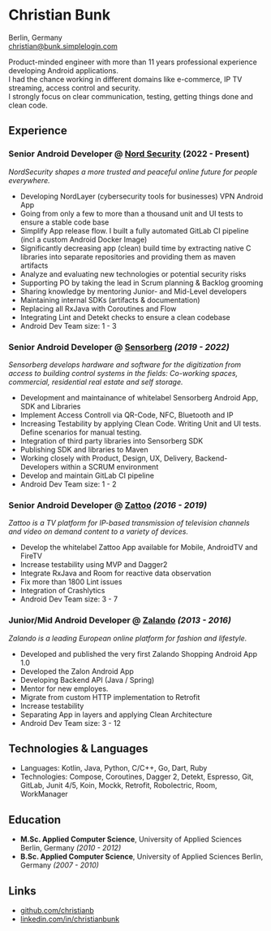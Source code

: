 # Christian Bunk
Berlin, Germany <br>
christian@bunk.simplelogin.com

Product-minded engineer with more than 11 years professional experience developing Android applications. <br>
I had the chance working in different domains like e-commerce, IP TV streaming, access control and security. <br>
I strongly focus on clear communication, testing, getting things done and clean code.

## Experience

### Senior Android Developer @ [Nord Security](https://nordsecurity.com/about-us) (2022 - Present)
_NordSecurity shapes a more trusted and peaceful online future for people everywhere._
- Developing NordLayer (cybersecurity tools for businesses) VPN Android App
- Going from only a few to more than a thousand unit and UI tests to ensure a stable code base
- Simplify App release flow. I built a fully automated GitLab CI pipeline (incl a custom Android Docker Image)
- Significantly decreasing app (clean) build time by extracting native C libraries into separate repositories and providing them as maven artifacts
- Analyze and evaluating new technologies or potential security risks
- Supporting PO by taking the lead in Scrum planning & Backlog grooming
- Sharing knowledge by mentoring Junior- and Mid-Level developers
- Maintaining internal SDKs (artifacts & documentation)
- Replacing all RxJava with Coroutines and Flow
- Integrating Lint and Detekt checks to ensure a clean codebase
- Android Dev Team size: 1 - 3

### **Senior Android Developer** @ [Sensorberg](https://sensorberg.com) _(2019 - 2022)_
_Sensorberg develops hardware and software for the digitization from access to building control systems in the fields: Co-working spaces, commercial, residential real estate and self storage._
- Development and maintainance of whitelabel Sensorberg Android App, SDK and Libraries
- Implement Access Controll via QR-Code, NFC, Bluetooth and IP
- Increasing Testability by applying Clean Code. Writing Unit and UI tests. Define scenarios for manual testing.
- Integration of third party libraries into Sensorberg SDK
- Publishing SDK and libraries to Maven
- Working closely with Product, Design, UX, Delivery, Backend-Developers within a SCRUM environment
- Develop and maintain GitLab CI pipeline
- Android Dev Team size: 1 - 2

### **Senior Android Developer** @ [Zattoo](https://zattoo.com/company/en/about-us/) _(2016 - 2019)_
_Zattoo is a TV platform for IP-based transmission of television channels and video on demand content to a variety of devices._
- Develop the whitelabel Zattoo App available for Mobile, AndroidTV and FireTV
- Increase testability using MVP and Dagger2
- Integrate RxJava and Room for reactive data observation
- Fix more than 1800 Lint issues
- Integration of Crashlytics
- Android Dev Team size: 3 - 7
	     
### **Junior/Mid Android Developer** @ [Zalando](https://corporate.zalando.com/en/newsroom) _(2013 - 2016)_
 _Zalando is a leading European online platform for fashion and lifestyle._
- Developed and published the very first Zalando Shopping Android App 1.0
- Developed the Zalon Android App
- Developing Backend API (Java / Spring)
- Mentor for new employes.
- Migrate from custom HTTP implementation to Retrofit
- Increase testability
- Separating App in layers and applying Clean Architecture
- Android Dev Team size: 3 - 12

## Technologies & Languages
* Languages: Kotlin, Java, Python, C/C++, Go, Dart, Ruby <br>
* Technologies: Compose, Coroutines, Dagger 2, Detekt, Espresso, Git, GitLab,  Junit 4/5,  Koin, Mockk, Retrofit, Robolectric, Room, WorkManager <br>

## Education
* **M.Sc. Applied Computer Science**, University of Applied Sciences Berlin, Germany _(2010 - 2012)_
* **B.Sc. Applied Computer Science**, University of Applied Sciences Berlin, Germany _(2007 - 2010)_

## Links
* [github.com/christianb](https://github.com/christianb)
* [linkedin.com/in/christianbunk](https://linkedin.com/in/christianbunk)

